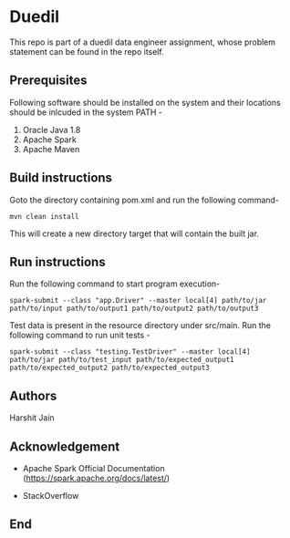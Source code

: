# Duedil

This repo is part of a duedil data engineer assignment, whose problem statement can be found in the repo itself.
 
 
## Prerequisites
Following software should be installed on the system and their locations should be inlcuded in the system PATH - 
1. Oracle Java 1.8 
2. Apache Spark
3. Apache Maven

## Build instructions
Goto the directory containing pom.xml and run the following command-

`mvn clean install`

 This will create a new directory target that will contain the built jar.
 
## Run instructions
Run the following command to start program execution-

`spark-submit --class "app.Driver" --master local[4] path/to/jar path/to/input path/to/output1 path/to/output2 path/to/output3`

Test data is present in the resource directory under src/main. Run the following command to run unit tests - 
 
 `spark-submit --class "testing.TestDriver" --master local[4] path/to/jar path/to/test_input path/to/expected_output1 path/to/expected_output2 path/to/expected_output3`
 
## Authors
 Harshit Jain

## Acknowledgement
- Apache Spark Official Documentation (https://spark.apache.org/docs/latest/)

- StackOverflow

## End